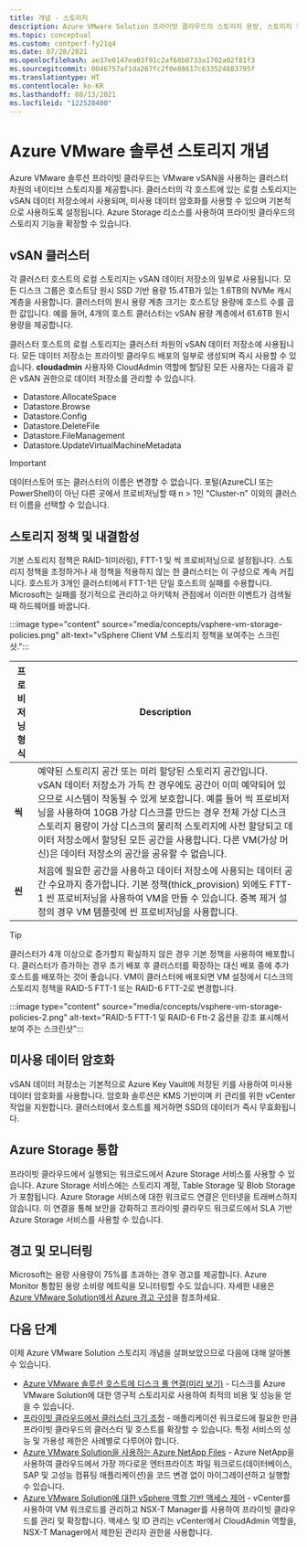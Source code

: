 ```yaml
---
title: 개념 - 스토리지
description: Azure VMware Solution 프라이빗 클라우드의 스토리지 용량, 스토리지 정책, 내결함성 및 스토리지 통합에 대해 알아봅니다.
ms.topic: conceptual
ms.custom: contperf-fy21q4
ms.date: 07/28/2021
ms.openlocfilehash: ae37e0147ea03f91c2af68b8733a1702a02f81f3
ms.sourcegitcommit: 0046757af1da267fc2f0e88617c633524883795f
ms.translationtype: HT
ms.contentlocale: ko-KR
ms.lasthandoff: 08/13/2021
ms.locfileid: "122528400"
---
```

# <a name="azure-vmware-solution-storage-concepts"></a>Azure VMware 솔루션 스토리지 개념

Azure VMware 솔루션 프라이빗 클라우드는 VMware vSAN을 사용하는 클러스터 차원의 네이티브 스토리지를 제공합니다. 클러스터의 각 호스트에 있는 로컬 스토리지는 vSAN 데이터 저장소에서 사용되며, 미사용 데이터 암호화를 사용할 수 있으며 기본적으로 사용하도록 설정됩니다. Azure Storage 리소스를 사용하여 프라이빗 클라우드의 스토리지 기능을 확장할 수 있습니다.

## <a name="vsan-clusters"></a>vSAN 클러스터

각 클러스터 호스트의 로컬 스토리지는 vSAN 데이터 저장소의 일부로 사용됩니다. 모든 디스크 그룹은 호스트당 원시 SSD 기반 용량 15.4TB가 있는 1.6TB의 NVMe 캐시 계층을 사용합니다. 클러스터의 원시 용량 계층 크기는 호스트당 용량에 호스트 수를 곱한 값입니다. 예를 들어, 4개의 호스트 클러스터는 vSAN 용량 계층에서 61.6TB 원시 용량을 제공합니다.

클러스터 호스트의 로컬 스토리지는 클러스터 차원의 vSAN 데이터 저장소에 사용됩니다. 모든 데이터 저장소는 프라이빗 클라우드 배포의 일부로 생성되며 즉시 사용할 수 있습니다. **cloudadmin** 사용자와 CloudAdmin 역할에 할당된 모든 사용자는 다음과 같은 vSAN 권한으로 데이터 저장소를 관리할 수 있습니다.

- Datastore.AllocateSpace
- Datastore.Browse
- Datastore.Config
- Datastore.DeleteFile
- Datastore.FileManagement
- Datastore.UpdateVirtualMachineMetadata

>[!IMPORTANT]
>데이터스토어 또는 클러스터의 이름은 변경할 수 없습니다. 포털(AzureCLI 또는 PowerShell)이 아닌 다른 곳에서 프로비저닝할 때 n > 1인 "Cluster-n" 이외의 클러스터 이름을 선택할 수 있습니다.

## <a name="storage-policies-and-fault-tolerance"></a>스토리지 정책 및 내결함성

기본 스토리지 정책은 RAID-1(미러링), FTT-1 및 씩 프로비저닝으로 설정됩니다.  스토리지 정책을 조정하거나 새 정책을 적용하지 않는 한 클러스터는 이 구성으로 계속 커집니다. 호스트가 3개인 클러스터에서 FTT-1은 단일 호스트의 실패를 수용합니다. Microsoft는 실패를 정기적으로 관리하고 아키텍처 관점에서 이러한 이벤트가 검색될 때 하드웨어를 바꿉니다.

:::image type="content" source="media/concepts/vsphere-vm-storage-policies.png" alt-text="vSphere Client VM 스토리지 정책을 보여주는 스크린샷.":::


|프로비저닝 형식  |Description  |
|---------|---------|
|**씩**      | 예약된 스토리지 공간 또는 미리 할당된 스토리지 공간입니다. vSAN 데이터 저장소가 가득 찬 경우에도 공간이 이미 예약되어 있으므로 시스템이 작동될 수 있게 보호합니다. 예를 들어 씩 프로비저닝을 사용하여 10GB 가상 디스크를 만드는 경우 전체 가상 디스크 스토리지 용량이 가상 디스크의 물리적 스토리지에 사전 할당되고 데이터 저장소에서 할당된 모든 공간을 사용합니다. 다른 VM(가상 머신)은 데이터 저장소의 공간을 공유할 수 없습니다.         |
|**씬**      | 처음에 필요한 공간을 사용하고 데이터 저장소에 사용되는 데이터 공간 수요까지 증가합니다. 기본 정책(thick_provision) 외에도 FTT-1 씬 프로비저닝을 사용하여 VM을 만들 수 있습니다. 중복 제거 설정의 경우 VM 템플릿에 씬 프로비저닝을 사용합니다.         |

>[!TIP]
>클러스터가 4개 이상으로 증가할지 확실하지 않은 경우 기본 정책을 사용하여 배포합니다.  클러스터가 증가하는 경우 초기 배포 후 클러스터를 확장하는 대신 배포 중에 추가 호스트를 배포하는 것이 좋습니다. VM이 클러스터에 배포되면 VM 설정에서 디스크의 스토리지 정책을 RAID-5 FTT-1 또는 RAID-6 FTT-2로 변경합니다. 
>
>:::image type="content" source="media/concepts/vsphere-vm-storage-policies-2.png" alt-text="RAID-5 FTT-1 및 RAID-6 Ftt-2 옵션을 강조 표시해서 보여 주는 스크린샷":::


## <a name="data-at-rest-encryption"></a>미사용 데이터 암호화

vSAN 데이터 저장소는 기본적으로 Azure Key Vault에 저장된 키를 사용하여 미사용 데이터 암호화를 사용합니다. 암호화 솔루션은 KMS 기반이며 키 관리를 위한 vCenter 작업을 지원합니다.  클러스터에서 호스트를 제거하면 SSD의 데이터가 즉시 무효화됩니다.

## <a name="azure-storage-integration"></a>Azure Storage 통합

프라이빗 클라우드에서 실행되는 워크로드에서 Azure Storage 서비스를 사용할 수 있습니다. Azure Storage 서비스에는 스토리지 계정, Table Storage 및 Blob Storage가 포함됩니다. Azure Storage 서비스에 대한 워크로드 연결은 인터넷을 트래버스하지 않습니다. 이 연결을 통해 보안을 강화하고 프라이빗 클라우드 워크로드에서 SLA 기반 Azure Storage 서비스를 사용할 수 있습니다.

## <a name="alerts-and-monitoring"></a>경고 및 모니터링

Microsoft는 용량 사용량이 75%를 초과하는 경우 경고를 제공합니다.  Azure Monitor 통합된 용량 소비량 메트릭을 모니터링할 수도 있습니다. 자세한 내용은 [Azure VMware Solution에서 Azure 경고 구성](configure-alerts-for-azure-vmware-solution.md)을 참조하세요.

## <a name="next-steps"></a>다음 단계

이제 Azure VMware Solution 스토리지 개념을 살펴보았으므로 다음에 대해 알아볼 수 있습니다.

- [Azure VMware 솔루션 호스트에 디스크 풀 연결(미리 보기)](attach-disk-pools-to-azure-vmware-solution-hosts.md) - 디스크를 Azure VMware Solution에 대한 영구적 스토리지로 사용하여 최적의 비용 및 성능을 얻을 수 있습니다.
- [프라이빗 클라우드에서 클러스터 크기 조정][tutorial-scale-private-cloud] - 애플리케이션 워크로드에 필요한 만큼 프라이빗 클라우드의 클러스터 및 호스트를 확장할 수 있습니다. 특정 서비스의 성능 및 가용성 제한은 사례별로 다루어야 합니다.
- [Azure VMware Solution을 사용하는 Azure NetApp Files](netapp-files-with-azure-vmware-solution.md) - Azure NetApp을 사용하여 클라우드에서 가장 까다로운 엔터프라이즈 파일 워크로드(데이터베이스, SAP 및 고성능 컴퓨팅 애플리케이션)을 코드 변경 없이 마이그레이션하고 실행할 수 있습니다. 
- [Azure VMware Solution에 대한 vSphere 역할 기반 액세스 제어](concepts-identity.md) - vCenter를 사용하여 VM 워크로드를 관리하고 NSX-T Manager를 사용하여 프라이빗 클라우드를 관리 및 확장합니다. 액세스 및 ID 관리는 vCenter에서 CloudAdmin 역할을, NSX-T Manager에서 제한된 관리자 권한을 사용합니다.


<!-- LINKS - external-->

<!-- LINKS - internal -->
[tutorial-scale-private-cloud]: ./tutorial-scale-private-cloud.md
[concepts-identity]: ./concepts-identity.md
